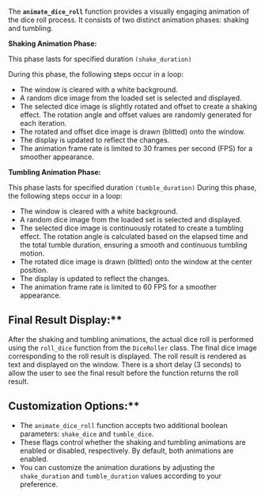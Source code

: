 The <code style="color : name_color">**animate_dice_roll**</code> function provides a visually engaging animation of the dice roll process. It consists of two distinct animation phases: shaking and tumbling.

**Shaking Animation Phase:**

This phase lasts for specified duration <code style="color : name_color">(shake_duration)</code>

During this phase, the following steps occur in a loop:

* The window is cleared with a white background.
* A random dice image from the loaded set is selected and displayed.
* The selected dice image is slightly rotated and offset to create a shaking effect. The rotation angle and offset values are randomly generated for each iteration.
* The rotated and offset dice image is drawn (blitted) onto the window.
* The display is updated to reflect the changes.
* The animation frame rate is limited to 30 frames per second (FPS) for a smoother appearance.

**Tumbling Animation Phase:**

This phase lasts for specified duration <code style="color : name_color">(tumble_duration)</code>
During this phase, the following steps occur in a loop:

* The window is cleared with a white background.
* A random dice image from the loaded set is selected and displayed.
* The selected dice image is continuously rotated to create a tumbling effect. The rotation angle is calculated based on the elapsed time and the total tumble duration, ensuring a smooth and continuous tumbling motion.
* The rotated dice image is drawn (blitted) onto the window at the center position.
* The display is updated to reflect the changes.
* The animation frame rate is limited to 60 FPS for a smoother appearance.

## Final Result Display:**

After the shaking and tumbling animations, the actual dice roll is performed using the <code style="color : name_color">roll_dice</code> function from the <code style="color : name_color">DiceRoller</code> class.
The final dice image corresponding to the roll result is displayed.
The roll result is rendered as text and displayed on the window.
There is a short delay (3 seconds) to allow the user to see the final result before the function returns the roll result.

## Customization Options:**

* The <code style="color : name_color">animate_dice_roll</code> function accepts two additional boolean parameters: <code style="color : name_color">shake_dice</code> and <code style="color : name_color">tumble_dice</code>.
* These flags control whether the shaking and tumbling animations are enabled or disabled, respectively. By default, both animations are enabled.
* You can customize the animation durations by adjusting the <code style="color : name_color">shake_duration</code> and <code style="color : name_color">tumble_duration</code> values according to your preference.
